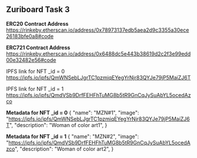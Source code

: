 ## Zuriboard Task 3

**ERC20 Contract Address**
https://rinkeby.etherscan.io/address/0x78973137edb5aea2d9c3355a30ece26183bfe0a8#code



**ERC721 Contract Address**
https://rinkeby.etherscan.io/address/0x6488dc5e443b38619d2c2f3e99edd00e32482e56#code


IPFS link for NFT _id = 0
https://ipfs.io/ipfs/QmWNSebLJgrTC1pzmiqEYegYrNjr83QYJe79jP5MaiZJ6T


IPFS link for NFT _id = 1
https://ipfs.io/ipfs/QmdVSb9DrfFEHFhTuMG8b5tR9GnCqJySuAbYL5ocedAzco


**Metadata for NFT _id = 0**
    {
"name": "MZN#1",
"image": "https://ipfs.io/ipfs/QmWNSebLJgrTC1pzmiqEYegYrNjr83QYJe79jP5MaiZJ6T",
"description": "Woman of color art1",
  }
  
  
 **Metadata for NFT _id = 1**
     {
 "name": "MZN#2",
 "image": "https://ipfs.io/ipfs/QmdVSb9DrfFEHFhTuMG8b5tR9GnCqJySuAbYL5ocedAzco",
 "description": "Woman of color art2",
   }
